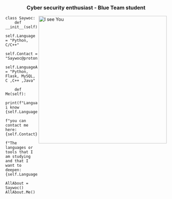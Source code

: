 
<p>
	<h3 align="center">Cyber security enthusiast - Blue Team student</h3>
	<img align="right" src="I_see_you.gif" alt="I see You" width = "400">	
</p>

```Py
class Saywoc:
    def __init__(self):
        self.Language = "Python, C/C++"
        self.Contact =  "Saywoc@protonmail.com"
        self.LanguageAndTools = "Python, Flask, MySQL, C ,C++ ,Java"
	
    def Me(self):
        print(f"Languages i know {self.Language}\n"
              f"you can contact me here: {self.Contact},\n"
              f"The languages or tools that I am studying and that I want to deepen: {self.LanguageAndTools}.")
	      
AllAbout = Saywoc()
AllAbout.Me()
```
<p>
	<a src="github-metrics.svg" alt="Metrics" width = "400"></a>
  	<a align= "right" src="/metrics.plugin.isocalendar.svg" alt="Metrics" width = "410"></a>
	<a src="/metrics.plugin.topics.icons.svg" alt="Metrics" width = "400"></a>
	<a align= "right" src="/metrics.plugin.languages.details.svg" alt="Metrics"  width = "400"></a>  	
</p>
